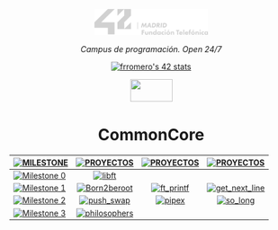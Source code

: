 <p align="center" width="100%">
    <a href="42_Madrid/42"><img width="40%" src="42_Madrid/img/logo5.png"></a> </p>
<p align="center" width="100%"><i>Campus de programación. Open 24/7 </i></p>

<div align="center">

[![frromero's 42 stats](https://badge.mediaplus.ma/greenbinary/frromero?1337Badge=off&UM6P=off)](https://profile.intra.42.fr/users/frromero)

<a href="#"><img src="https://img.shields.io/badge/%20%CommonCore%20-c988f9" style="width:75px;height:40px;"></a>

# CommonCore

|  [![MILESTONE](https://img.shields.io/badge/%20M%20I%20L%20E%20S%20T%20O%20N%20E%20-787a77)](#) | [![PROYECTOS](https://img.shields.io/badge/%20P%20R%20O%20Y%20E%20C%20T%20O%20-787a77)](#) |  [![PROYECTOS](https://img.shields.io/badge/%20P%20R%20O%20Y%20E%20C%20T%20O%20-787a77)](#) | [![PROYECTOS](https://img.shields.io/badge/%20P%20R%20O%20Y%20E%20C%20T%20O%20-787a77)](#) | 
|------|:------------:|:------------------:|:------------------:|
|  [![Milestone 0](https://img.shields.io/badge/%20%20Milestone%200%20-228B22)](42_Madrid/0/)  | [![libft](https://img.shields.io/badge/%20%20libft%20%20-228B22)](42_Madrid/0/) |&nbsp; |&nbsp; |
|  [![Milestone 1](https://img.shields.io/badge/%20%20Milestone%201%20-1E90FF)](42_Madrid/milestone_1/)  | [![Born2beroot](https://img.shields.io/badge/%20%20Born2beroot%20%20-1E90FF)](42_Madrid/milestone_1/born2beroot) | [![ft_printf](https://img.shields.io/badge/%20%20ft_printf%20%20-1E90FF)](42_Madrid/milestone_1/printf/) | [![get_next_line](https://img.shields.io/badge/%20%20get_next_line%20%20-1E90FF)](42_Madrid/milestone_1/get_next_line/) |
|  [![Milestone 2](https://img.shields.io/badge/%20%20Milestone%202%20-228B22)](42_Madrid/milestone_2/)  | [![push_swap](https://img.shields.io/badge/%20%20push_swap%20%20-228B22)](42_Madrid/milestone_2/push_swap/) | [![pipex](https://img.shields.io/badge/%20%20pipex%20%20-228B22)](42_Madrid/milestone_2/pipex/) | [![so_long](https://img.shields.io/badge/%20%20so_long%20%20-228B22)](42_Madrid/milestone_2/so_long/) |
|  [![Milestone 3](https://img.shields.io/badge/%20%20Milestone%203%20-1E90FF)](42_Madrid/milestone_3/)  | [![philosophers](https://img.shields.io/badge/%20%20philosophers%20%20-1E90FF)](42_Madrid/milestone_3/philosophers/) |&nbsp; |&nbsp; |
 
</div>


